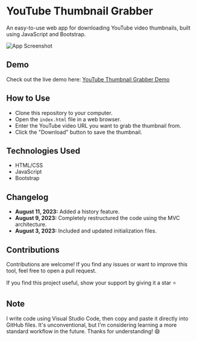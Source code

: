 # YouTube Thumbnail Grabber

An easy-to-use web app for downloading YouTube video thumbnails, built using JavaScript and Bootstrap.

![App Screenshot](https://blogger.googleusercontent.com/img/b/R29vZ2xl/AVvXsEgGSk6ltqx2w32pOOJcAobLpGHRQv2xLAOkjGW-PHcYqx0mRk01S9cWJlWJFVeYy4JhU52SPPW38Lr9qqs8GQq5Uw7SlhSdoXJ-ZXjkB_Eb1w_uHlgY-puF_D-slsqOIvek22OvW4GPneX4E69sXny2FocgcyyJzCQ8H7Fx-Y0vXuURB_eKWh-qaK7SeZyk/s1600/ready%20bro.png)

## Demo

Check out the live demo here: [YouTube Thumbnail Grabber Demo](https://rezzvy.github.io/youtube-thumbnail-grabber/)

## How to Use

- Clone this repository to your computer.
- Open the `index.html` file in a web browser.
- Enter the YouTube video URL you want to grab the thumbnail from.
- Click the "Download" button to save the thumbnail.

## Technologies Used

- HTML/CSS
- JavaScript
- Bootstrap

## Changelog

- **August 11, 2023:** Added a history feature.
- **August 9, 2023:** Completely restructured the code using the MVC architecture.
- **August 3, 2023:** Included and updated initialization files.

## Contributions

Contributions are welcome! If you find any issues or want to improve this tool, feel free to open a pull request.

If you find this project useful, show your support by giving it a star ⭐️

## Note

I write code using Visual Studio Code, then copy and paste it directly into GitHub files. It's unconventional, but I'm considering learning a more standard workflow in the future. Thanks for understanding! 😄
